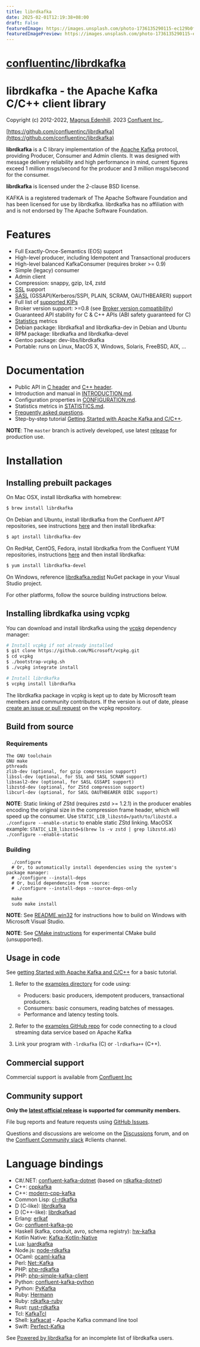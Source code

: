 ```yaml
---
title: librdkafka
date: 2025-02-01T12:19:38+08:00
draft: False
featuredImage: https://images.unsplash.com/photo-1736135290115-ec129b0f31fc?ixid=M3w0NjAwMjJ8MHwxfHJhbmRvbXx8fHx8fHx8fDE3MzgzODM1MDV8&ixlib=rb-4.0.3
featuredImagePreview: https://images.unsplash.com/photo-1736135290115-ec129b0f31fc?ixid=M3w0NjAwMjJ8MHwxfHJhbmRvbXx8fHx8fHx8fDE3MzgzODM1MDV8&ixlib=rb-4.0.3
---
```


# [confluentinc/librdkafka](https://github.com/confluentinc/librdkafka)

librdkafka - the Apache Kafka C/C++ client library
==================================================

Copyright (c) 2012-2022, [Magnus Edenhill](http://www.edenhill.se/).
              2023 [Confluent Inc.](https://www.confluent.io/).

[https://github.com/confluentinc/librdkafka](https://github.com/confluentinc/librdkafka)

**librdkafka** is a C library implementation of the
[Apache Kafka](https://kafka.apache.org/) protocol, providing Producer, Consumer
and Admin clients. It was designed with message delivery reliability
and high performance in mind, current figures exceed 1 million msgs/second for
the producer and 3 million msgs/second for the consumer.

**librdkafka** is licensed under the 2-clause BSD license.

KAFKA is a registered trademark of The Apache Software Foundation and
has been licensed for use by librdkafka. librdkafka has no
affiliation with and is not endorsed by The Apache Software Foundation.


# Features #
  * Full Exactly-Once-Semantics (EOS) support
  * High-level producer, including Idempotent and Transactional producers
  * High-level balanced KafkaConsumer (requires broker >= 0.9)
  * Simple (legacy) consumer
  * Admin client
  * Compression: snappy, gzip, lz4, zstd
  * [SSL](https://github.com/confluentinc/librdkafka/wiki/Using-SSL-with-librdkafka) support
  * [SASL](https://github.com/confluentinc/librdkafka/wiki/Using-SASL-with-librdkafka) (GSSAPI/Kerberos/SSPI, PLAIN, SCRAM, OAUTHBEARER) support
  * Full list of [supported KIPs](INTRODUCTION.md#supported-kips)
  * Broker version support: >=0.8 (see [Broker version compatibility](INTRODUCTION.md#broker-version-compatibility))
  * Guaranteed API stability for C & C++ APIs (ABI safety guaranteed for C)
  * [Statistics](STATISTICS.md) metrics
  * Debian package: librdkafka1 and librdkafka-dev in Debian and Ubuntu
  * RPM package: librdkafka and librdkafka-devel
  * Gentoo package: dev-libs/librdkafka
  * Portable: runs on Linux, MacOS X, Windows, Solaris, FreeBSD, AIX, ...

# Documentation

 * Public API in [C header](src/rdkafka.h) and [C++ header](src-cpp/rdkafkacpp.h).
 * Introduction and manual in [INTRODUCTION.md](https://github.com/confluentinc/librdkafka/blob/master/INTRODUCTION.md).
 * Configuration properties in
[CONFIGURATION.md](https://github.com/confluentinc/librdkafka/blob/master/CONFIGURATION.md).
 * Statistics metrics in [STATISTICS.md](https://github.com/confluentinc/librdkafka/blob/master/STATISTICS.md).
 * [Frequently asked questions](https://github.com/confluentinc/librdkafka/wiki).
 * Step-by-step tutorial [Getting Started with Apache Kafka and C/C++](https://developer.confluent.io/get-started/c/).

**NOTE**: The `master` branch is actively developed, use latest [release](https://github.com/confluentinc/librdkafka/releases) for production use.


# Installation

## Installing prebuilt packages

On Mac OSX, install librdkafka with homebrew:

```bash
$ brew install librdkafka
```

On Debian and Ubuntu, install librdkafka from the Confluent APT repositories,
see instructions [here](https://docs.confluent.io/current/installation/installing_cp/deb-ubuntu.html#get-the-software) and then install librdkafka:

 ```bash
 $ apt install librdkafka-dev
 ```

On RedHat, CentOS, Fedora, install librdkafka from the Confluent YUM repositories,
instructions [here](https://docs.confluent.io/current/installation/installing_cp/rhel-centos.html#get-the-software) and then install librdkafka:

```bash
$ yum install librdkafka-devel
```

On Windows, reference [librdkafka.redist](https://www.nuget.org/packages/librdkafka.redist/) NuGet package in your Visual Studio project.


For other platforms, follow the source building instructions below.


## Installing librdkafka using vcpkg

You can download and install librdkafka using the [vcpkg](https://github.com/Microsoft/vcpkg) dependency manager:

```bash
# Install vcpkg if not already installed
$ git clone https://github.com/Microsoft/vcpkg.git
$ cd vcpkg
$ ./bootstrap-vcpkg.sh
$ ./vcpkg integrate install

# Install librdkafka
$ vcpkg install librdkafka
```

The librdkafka package in vcpkg is kept up to date by Microsoft team members and community contributors.
If the version is out of date, please [create an issue or pull request](https://github.com/Microsoft/vcpkg) on the vcpkg repository.


## Build from source

### Requirements
	The GNU toolchain
	GNU make
   	pthreads
	zlib-dev (optional, for gzip compression support)
	libssl-dev (optional, for SSL and SASL SCRAM support)
	libsasl2-dev (optional, for SASL GSSAPI support)
	libzstd-dev (optional, for ZStd compression support)
	libcurl-dev (optional, for SASL OAUTHBEARER OIDC support)

**NOTE**: Static linking of ZStd (requires zstd >= 1.2.1) in the producer
          enables encoding the original size in the compression frame header,
          which will speed up the consumer.
          Use `STATIC_LIB_libzstd=/path/to/libzstd.a ./configure --enable-static`
          to enable static ZStd linking.
          MacOSX example:
          `STATIC_LIB_libzstd=$(brew ls -v zstd | grep libzstd.a$) ./configure --enable-static`


### Building

      ./configure
      # Or, to automatically install dependencies using the system's package manager:
      # ./configure --install-deps
      # Or, build dependencies from source:
      # ./configure --install-deps --source-deps-only

      make
      sudo make install


**NOTE**: See [README.win32](README.win32) for instructions how to build
          on Windows with Microsoft Visual Studio.

**NOTE**: See [CMake instructions](packaging/cmake/README.md) for experimental
          CMake build (unsupported).


## Usage in code

See [getting Started with Apache Kafka and C/C++](https://developer.confluent.io/get-started/c/) for a basic tutorial.

1. Refer to the [examples directory](examples/) for code using:

    * Producers: basic producers, idempotent producers, transactional producers.
    * Consumers: basic consumers, reading batches of messages.
    * Performance and latency testing tools.

2. Refer to the [examples GitHub repo](https://github.com/confluentinc/examples/tree/master/clients/cloud/c) for code connecting to a cloud streaming data service based on Apache Kafka

3. Link your program with `-lrdkafka` (C) or `-lrdkafka++` (C++).


## Commercial support

Commercial support is available from [Confluent Inc](https://www.confluent.io/)


## Community support

**Only the [latest official release](https://github.com/confluentinc/librdkafka/releases) is supported for community members.**

File bug reports and feature requests using [GitHub Issues](https://github.com/confluentinc/librdkafka/issues).

Questions and discussions are welcome on the [Discussions](https://github.com/confluentinc/librdkafka/discussions) forum, and on the [Confluent Community slack](https://launchpass.com/confluentcommunity) #clients channel.


# Language bindings #

  * C#/.NET: [confluent-kafka-dotnet](https://github.com/confluentinc/confluent-kafka-dotnet) (based on [rdkafka-dotnet](https://github.com/ah-/rdkafka-dotnet))
  * C++: [cppkafka](https://github.com/mfontanini/cppkafka)
  * C++: [modern-cpp-kafka](https://github.com/Morgan-Stanley/modern-cpp-kafka)
  * Common Lisp: [cl-rdkafka](https://github.com/SahilKang/cl-rdkafka)
  * D (C-like): [librdkafka](https://github.com/DlangApache/librdkafka/)
  * D (C++-like): [librdkafkad](https://github.com/tamediadigital/librdkafka-d)
  * Erlang: [erlkaf](https://github.com/silviucpp/erlkaf)
  * Go: [confluent-kafka-go](https://github.com/confluentinc/confluent-kafka-go)
  * Haskell (kafka, conduit, avro, schema registry): [hw-kafka](https://github.com/haskell-works/hw-kafka)
  * Kotlin Native: [Kafka-Kotlin-Native](https://github.com/icemachined/kafka-kotlin-native)
  * Lua: [luardkafka](https://github.com/mistsv/luardkafka)
  * Node.js: [node-rdkafka](https://github.com/Blizzard/node-rdkafka)
  * OCaml: [ocaml-kafka](https://github.com/didier-wenzek/ocaml-kafka)
  * Perl: [Net::Kafka](https://github.com/bookingcom/perl-Net-Kafka)
  * PHP: [php-rdkafka](https://github.com/arnaud-lb/php-rdkafka)
  * PHP: [php-simple-kafka-client](https://github.com/php-kafka/php-simple-kafka-client)
  * Python: [confluent-kafka-python](https://github.com/confluentinc/confluent-kafka-python)
  * Python: [PyKafka](https://github.com/Parsely/pykafka)
  * Ruby: [Hermann](https://github.com/reiseburo/hermann)
  * Ruby: [rdkafka-ruby](https://github.com/appsignal/rdkafka-ruby)
  * Rust: [rust-rdkafka](https://github.com/fede1024/rust-rdkafka)
  * Tcl: [KafkaTcl](https://github.com/flightaware/kafkatcl)
  * Shell: [kafkacat](https://github.com/edenhill/kafkacat) - Apache Kafka command line tool
  * Swift: [Perfect-Kafka](https://github.com/PerfectlySoft/Perfect-Kafka)


See [Powered by librdkafka](https://github.com/confluentinc/librdkafka/wiki/Powered-by-librdkafka) for an incomplete list of librdkafka users.
